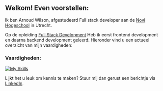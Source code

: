 ## Welkom! Even voorstellen:

Ik ben Arnoud Wilson, afgestudeerd Full stack developer aan de [Novi Hogeschool](https://www.novi.nl/) in Utrecht. 

Op de opleiding [Full Stack Development](https://www.novi.nl/full-stack-developer/) Heb ik eerst frontend development en daarna backend development geleerd. Hieronder vind u een actueel overzicht van mijn vaardigheden:

### Vaardigheden:
[![My Skills](https://skillicons.dev/icons?i=idea,vscode,git,github,figma,postman,html,css,js,nodejs,bootstrap,react,java,maven,spring,postgres)](https://skillicons.dev)

Lijkt het u leuk om kennis te maken? Stuur mij dan gerust een berichtje via [LinkedIn](https://www.linkedin.com/in/arnoud-wilson/).
